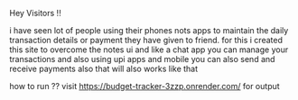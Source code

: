 Hey Visitors !!

i have seen lot of people using their phones nots apps to maintain the daily transaction details or payment they have given to friend.
for this i created this site to overcome the notes ui and like a chat app you can manage your transactions
and also using upi apps and mobile you can also send and receive payments also that will also works like that

how to run ??
visit https://budget-tracker-3zzp.onrender.com/
for output
